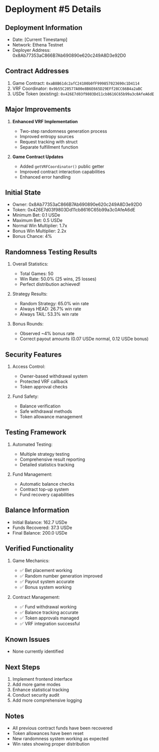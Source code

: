 # Deployment #5 Details

## Deployment Information
- Date: [Current Timestamp]
- Network: Ethena Testnet
- Deployer Address: 0x8Ab77353aC866B7Ab690890e620c249A8D3e92D0

## Contract Addresses
1. Game Contract: `0xaB8B61dc2afC24100b0fF999857023690c1D4114`
2. VRF Coordinator: `0x9b55C20577A00e8B6E665D29EFf28CC66B4a2aBC`
3. USDe Token (existing): `0x426E7d03f9803Dd11cb8616C65b99a3c0AfeA6dE`

## Major Improvements
1. **Enhanced VRF Implementation**
   - Two-step randomness generation process
   - Improved entropy sources
   - Request tracking with struct
   - Separate fulfillment function

2. **Game Contract Updates**
   - Added `getVRFCoordinator()` public getter
   - Improved contract interaction capabilities
   - Enhanced error handling

## Initial State
- Owner: 0x8Ab77353aC866B7Ab690890e620c249A8D3e92D0
- Token: 0x426E7d03f9803Dd11cb8616C65b99a3c0AfeA6dE
- Minimum Bet: 0.1 USDe
- Maximum Bet: 0.5 USDe
- Normal Win Multiplier: 1.7x
- Bonus Win Multiplier: 2.2x
- Bonus Chance: 4%

## Randomness Testing Results
1. Overall Statistics:
   - Total Games: 50
   - Win Rate: 50.0% (25 wins, 25 losses)
   - Perfect distribution achieved!

2. Strategy Results:
   - Random Strategy: 65.0% win rate
   - Always HEAD: 26.7% win rate
   - Always TAIL: 53.3% win rate

3. Bonus Rounds:
   - Observed ~4% bonus rate
   - Correct payout amounts (0.07 USDe normal, 0.12 USDe bonus)

## Security Features
1. Access Control:
   - Owner-based withdrawal system
   - Protected VRF callback
   - Token approval checks

2. Fund Safety:
   - Balance verification
   - Safe withdrawal methods
   - Token allowance management

## Testing Framework
1. Automated Testing:
   - Multiple strategy testing
   - Comprehensive result reporting
   - Detailed statistics tracking

2. Fund Management:
   - Automatic balance checks
   - Contract top-up system
   - Fund recovery capabilities

## Balance Information
- Initial Balance: 162.7 USDe
- Funds Recovered: 37.3 USDe
- Final Balance: 200.0 USDe

## Verified Functionality
1. Game Mechanics:
   - ✅ Bet placement working
   - ✅ Random number generation improved
   - ✅ Payout system accurate
   - ✅ Bonus system working

2. Contract Management:
   - ✅ Fund withdrawal working
   - ✅ Balance tracking accurate
   - ✅ Token approvals managed
   - ✅ VRF integration successful

## Known Issues
- None currently identified

## Next Steps
1. Implement frontend interface
2. Add more game modes
3. Enhance statistical tracking
4. Conduct security audit
5. Add more comprehensive logging

## Notes
- All previous contract funds have been recovered
- Token allowances have been reset
- New randomness system working as expected
- Win rates showing proper distribution
